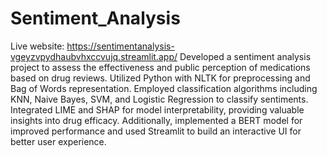 # Sentiment_Analysis
Live website: https://sentimentanalysis-vgeyzvpydhaubvhxccvujq.streamlit.app/
Developed a sentiment analysis project to assess the effectiveness and public perception of medications based on drug reviews. Utilized Python with NLTK for preprocessing and Bag of Words representation. Employed classification algorithms including KNN, Naive Bayes, SVM, and Logistic Regression to classify sentiments. Integrated LIME and SHAP for model interpretability, providing valuable insights into drug efficacy. Additionally, implemented a BERT model for improved performance and used Streamlit to build an interactive UI for better user experience.
